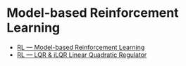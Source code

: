 # Model-based Reinforcement Learning

- [RL — Model-based Reinforcement Learning](https://medium.com/@jonathan_hui/rl-model-based-reinforcement-learning-3c2b6f0aa323)
- [RL — LQR & iLQR Linear Quadratic Regulator](https://medium.com/@jonathan_hui/rl-lqr-ilqr-linear-quadratic-regulator-a5de5104c750)
